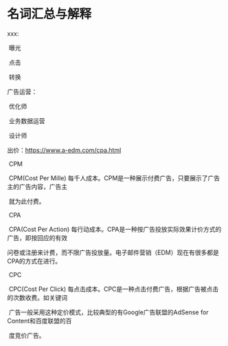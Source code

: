 # 名词汇总与解释

xxx:

​	曝光	

​	点击

​	转换

广告运营：

​	优化师

​	业务数据运营

​	设计师



出价：<https://www.a-edm.com/cpa.html>

​	CPM

​		CPM(Cost Per Mille) 每千人成本。CPM是一种展示付费广告，只要展示了广告主的广告内容，广告主

​		就为此付费。

​	CPA

​		CPA(Cost Per Action) 每行动成本。CPA是一种按广告投放实际效果计价方式的广告，即按回应的有效

​		问卷或注册来计费，而不限广告投放量。电子邮件营销（EDM）现在有很多都是CPA的方式在进行。

​	CPC

​		CPC(Cost Per Click) 每点击成本。CPC是一种点击付费广告，根据广告被点击的次数收费。如关键词

​		广告一般采用这种定价模式，比较典型的有Google广告联盟的AdSense for Content和百度联盟的百

​		度竞价广告。

​	